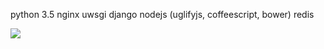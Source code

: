 
python 3.5
nginx
uwsgi
django
nodejs (uglifyjs, coffeescript, bower)
redis


[![](https://badge.imagelayers.io/dafire/nginx_uwsgi_django:latest.svg)](https://imagelayers.io/?images=dafire/nginx_uwsgi_django:latest 'Get your own badge on imagelayers.io')
